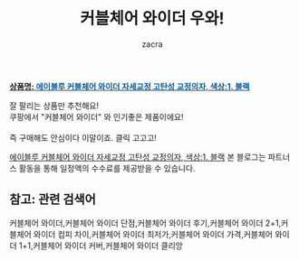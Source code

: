 ﻿---
layout: post
title:  "커블체어 와이더 우와!"
author: zacra
categories: [ 아이템 ]
tags: [커블체어 와이더,커블체어 와이더 단점,커블체어 와이더 후기,커블체어 와이더 2+1,커블체어 와이더 컴피 차이,커블체어 와이더 최저가,커블체어 와이더 가격,커블체어 와이더 1+1,커블체어 와이더 커버,커블체어 와이더 클리앙]
image: https://static.coupangcdn.com/image/vendor_inventory/96e4/1ff73f5cd065289014a4707f90350b2f273a9b642bbb30acf6ff54541f71.jpg 
description: "쿠팡에서 커블체어 와이더 관련 상품으로 가장 잘팔리는 제품 중 하나라는 사실!!."
rating: 4.5
---

<a href="https://link.coupang.com/re/AFFSDP?lptag=AF8407795&pageKey=4650970572&itemId=5799129236&vendorItemId=73415563253&traceid=V0-153-035b0c7b491b34dc"><b>상품명: <font color='#01579B'>에이블루 커블체어 와이더 자세교정 고탄성 교정의자, 색상:1. 블랙</font></b></a>

잘 팔리는 상품만 추천해요!<br/>
쿠팡에서 "커블체어 와이더" 와 인기좋은 제품이에요!<br/><br/>
즉 구매해도 안심이다 이말이죠. 클릭 고고고! <br/>



<a href="https://link.coupang.com/re/AFFSDP?lptag=AF8407795&pageKey=4650970572&itemId=5799129236&vendorItemId=73415563253&traceid=V0-153-035b0c7b491b34dc">에이블루 커블체어 와이더 자세교정 고탄성 교정의자, 색상:1. 블랙</a>
본 블로그는 파트너스 활동을 통해 일정액의 수수료를 제공받을 수 있습니다.

## 참고: 관련 검색어    
커블체어 와이더,커블체어 와이더 단점,커블체어 와이더 후기,커블체어 와이더 2+1,커블체어 와이더 컴피 차이,커블체어 와이더 최저가,커블체어 와이더 가격,커블체어 와이더 1+1,커블체어 와이더 커버,커블체어 와이더 클리앙